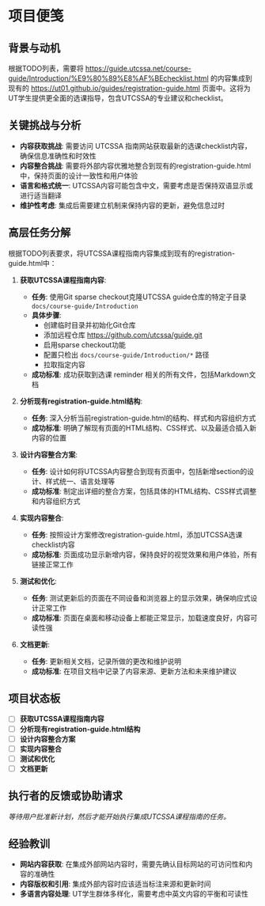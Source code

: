 # 项目便笺

## 背景与动机

根据TODO列表，需要将 https://guide.utcssa.net/course-guide/Introduction/%E9%80%89%E8%AF%BEchecklist.html 的内容集成到现有的 https://ut01.github.io/guides/registration-guide.html 页面中。这将为UT学生提供更全面的选课指导，包含UTCSSA的专业建议和checklist。

## 关键挑战与分析

- **内容获取挑战**: 需要访问 UTCSSA 指南网站获取最新的选课checklist内容，确保信息准确性和时效性
- **内容整合挑战**: 需要将外部内容优雅地整合到现有的registration-guide.html中，保持页面的设计一致性和用户体验
- **语言和格式统一**: UTCSSA内容可能包含中文，需要考虑是否保持双语显示或进行适当翻译
- **维护性考虑**: 集成后需要建立机制来保持内容的更新，避免信息过时

## 高层任务分解

根据TODO列表要求，将UTCSSA课程指南内容集成到现有的registration-guide.html中：

1.  **获取UTCSSA课程指南内容**:
    - **任务**: 使用Git sparse checkout克隆UTCSSA guide仓库的特定子目录 `docs/course-guide/Introduction`
    - **具体步骤**: 
      - 创建临时目录并初始化Git仓库
      - 添加远程仓库 https://github.com/utcssa/guide.git
      - 启用sparse checkout功能
      - 配置只检出 `docs/course-guide/Introduction/*` 路径 
      - 拉取指定内容
    - **成功标准**: 成功获取到选课 reminder 相关的所有文件，包括Markdown文档

2.  **分析现有registration-guide.html结构**:
    - **任务**: 深入分析当前registration-guide.html的结构、样式和内容组织方式
    - **成功标准**: 明确了解现有页面的HTML结构、CSS样式、以及最适合插入新内容的位置

3.  **设计内容整合方案**:
    - **任务**: 设计如何将UTCSSA内容整合到现有页面中，包括新增section的设计、样式统一、语言处理等
    - **成功标准**: 制定出详细的整合方案，包括具体的HTML结构、CSS样式调整和内容组织方式

4.  **实现内容整合**:
    - **任务**: 按照设计方案修改registration-guide.html，添加UTCSSA选课checklist内容
    - **成功标准**: 页面成功显示新增内容，保持良好的视觉效果和用户体验，所有链接正常工作

5.  **测试和优化**:
    - **任务**: 测试更新后的页面在不同设备和浏览器上的显示效果，确保响应式设计正常工作
    - **成功标准**: 页面在桌面和移动设备上都能正常显示，加载速度良好，内容可读性强

6.  **文档更新**:
    - **任务**: 更新相关文档，记录所做的更改和维护说明
    - **成功标准**: 在项目文档中记录了内容来源、更新方法和未来维护建议

## 项目状态板

- [ ] **获取UTCSSA课程指南内容**
- [ ] **分析现有registration-guide.html结构**
- [ ] **设计内容整合方案**
- [ ] **实现内容整合**
- [ ] **测试和优化**
- [ ] **文档更新**

## 执行者的反馈或协助请求

*等待用户批准新计划，然后才能开始执行集成UTCSSA课程指南的任务。*

## 经验教训

- **网站内容获取**: 在集成外部网站内容时，需要先确认目标网站的可访问性和内容的准确性
- **内容版权和引用**: 集成外部内容时应该适当标注来源和更新时间
- **多语言内容处理**: UT学生群体多样化，需要考虑中英文内容的平衡和可读性